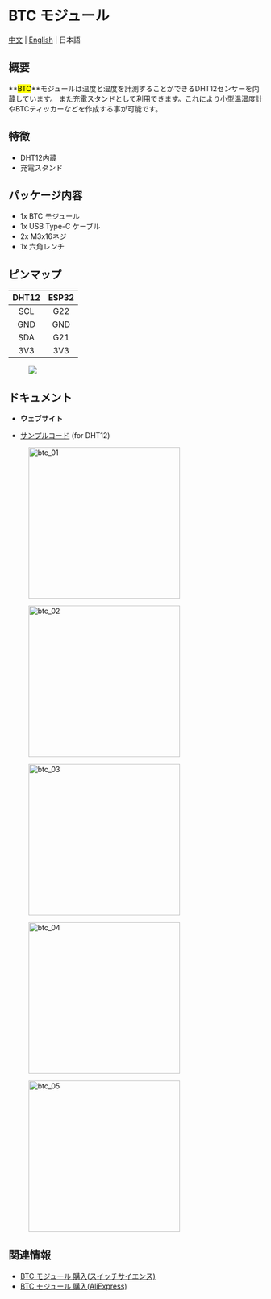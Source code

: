 # BTC モジュール

[中文](/zh_CN/product_documents/modules/module_btc) | [English](/en/product_documents/modules/module_btc) | 日本語

## 概要

**<mark>BTC</mark>**モジュールは温度と湿度を計測することができるDHT12センサーを内蔵しています。
また充電スタンドとして利用できます。これにより小型温湿度計やBTCティッカーなどを作成する事が可能です。

## 特徴

- DHT12内蔵
- 充電スタンド

## パッケージ内容

- 1x BTC モジュール
- 1x USB Type-C ケーブル
- 2x M3x16ネジ
- 1x 六角レンチ

## ピンマップ

| DHT12        | ESP32      |
| :----------:  |:------------:|
| SCL          | G22 |
| GND          | GND |
| SDA          | G21 |
| 3V3          | 3V3 |

<figure>
    <img src="assets/img/product_pics/modules/btc_dht12_pinmap.jpg">
</figure>

## ドキュメント

- **ウェブサイト**

- [サンプルコード](https://github.com/m5stack/M5Stack/tree/master/examples/Modules/DHT12) (for DHT12)

<figure>
  <img src="assets/img/product_pics/modules/btc_01.jpg" alt="btc_01" width="300px" height="300px">
</figure>
<figure>
  <img src="assets/img/product_pics/modules/btc_02.jpg" alt="btc_02" width="300px" height="300px">
</figure>
<figure>
  <img src="assets/img/product_pics/modules/btc_03.jpg" alt="btc_03" width="300px" height="300px">
</figure>
<figure>
  <img src="assets/img/product_pics/modules/btc_04.jpg" alt="btc_04" width="300px" height="300px">
</figure>
<figure>
  <img src="assets/img/product_pics/modules/btc_05.jpg" alt="btc_05" width="300px" height="300px">
</figure>

## 関連情報

- [BTC モジュール 購入(スイッチサイエンス)](https://www.switch-science.com/catalog/3993/)
- [BTC モジュール 購入(AliExpress)](https://www.aliexpress.com/store/product/M5Stack-btc-DHT12-ESP32-micropython-bitcoin/3226069_32852302770.html)